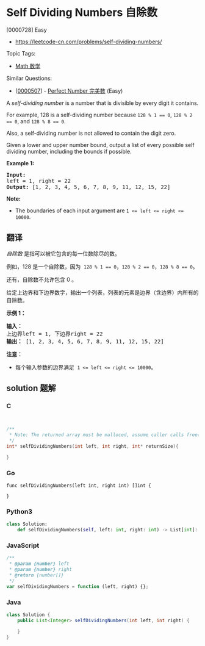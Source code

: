 # Self Dividing Numbers 自除数

[0000728] Easy

- https://leetcode-cn.com/problems/self-dividing-numbers/

Topic Tags:

- [Math 数学](https://leetcode-cn.com/tag/math/)

Similar Questions:

- [[0000507](https://leetcode-cn.com/problems/perfect-number/)] - [Perfect Number 完美数](./0000507.perfect-number.md) (Easy)

A _self-dividing number_ is a number that is divisible by every digit it contains.

For example, 128 is a self-dividing number because `128 % 1 == 0`, `128 % 2 == 0`, and `128 % 8 == 0`.

Also, a self-dividing number is not allowed to contain the digit zero.

Given a lower and upper number bound, output a list of every possible self dividing number, including the bounds if possible.

**Example 1:**

<pre><b>Input:</b> 
left = 1, right = 22
<b>Output:</b> [1, 2, 3, 4, 5, 6, 7, 8, 9, 11, 12, 15, 22]
</pre>

**Note:**

- The boundaries of each input argument are `1 <= left <= right <= 10000`.

## 翻译

_自除数_ 是指可以被它包含的每一位数除尽的数。

例如，128 是一个自除数，因为  `128 % 1 == 0`，`128 % 2 == 0`，`128 % 8 == 0`。

还有，自除数不允许包含 0 。

给定上边界和下边界数字，输出一个列表，列表的元素是边界（含边界）内所有的自除数。

**示例 1：**

<pre><strong>输入：</strong> 
上边界left = 1, 下边界right = 22
<strong>输出：</strong> [1, 2, 3, 4, 5, 6, 7, 8, 9, 11, 12, 15, 22]
</pre>

**注意：**

- 每个输入参数的边界满足  `1 <= left <= right <= 10000`。

## solution 题解

### C

```c


/**
 * Note: The returned array must be malloced, assume caller calls free().
 */
int* selfDividingNumbers(int left, int right, int* returnSize){

}


```

### Go

```golang
func selfDividingNumbers(left int, right int) []int {

}
```

### Python3

```python
class Solution:
    def selfDividingNumbers(self, left: int, right: int) -> List[int]:

```

### JavaScript

```javascript
/**
 * @param {number} left
 * @param {number} right
 * @return {number[]}
 */
var selfDividingNumbers = function (left, right) {};
```

### Java

```java
class Solution {
    public List<Integer> selfDividingNumbers(int left, int right) {

    }
}
```
